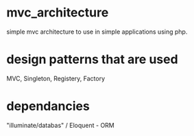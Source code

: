 # mvc_architecture
simple mvc architecture to use in simple applications using php.

# design patterns that are used
MVC, Singleton, Registery, Factory

# dependancies
"illuminate/databas" / Eloquent - ORM    
